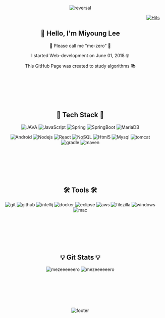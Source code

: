 
<div align=center>

![reversal](https://capsule-render.vercel.app/api?type=egg&reversal=false&color=E0EDC9&height=250&text=LEEMIYOUNG&fontColor=C7A48B&section=header)

</div>

<div align=right>

[![Hits](https://hits.seeyoufarm.com/api/count/incr/badge.svg?url=https%3A%2F%2Fgithub.com%2Fmezeeeeeero&count_bg=%2379C83D&title_bg=%23555555&icon=&icon_color=%23E7E7E7&title=hits&edge_flat=false)](https://hits.seeyoufarm.com)

</div>

<h2 align=center> 👋 Hello, I'm Miyoung Lee </h3>

 <div align=center>
 
  🙌 Please call me "me-zero" 🙌 
  
  I started Web-development on June 01, 2018 🤓
  
  This GitHub Page was created to study algorithms 📚

</div>

<br/>
<br/>
<br/>
<br/>
<br/>


<h2 align=center> 💪 Tech Stack 💪 </h2>

 <div align=center>
 
![JAVA](https://img.shields.io/badge/Java-3766AB?style=flat-square&logo=Java&logoColor=white&style=plastic") ![JavaScript](https://img.shields.io/badge/JavaScript-F7DF1E?style=flat-square&logo=JavaScript&logoColor=white&style=plastic") ![Spring](https://img.shields.io/badge/SpringFramework-6DB33F?style=flat-square&logo=Spring&logoColor=white&style=plastic") ![SpringBoot](https://img.shields.io/badge/SpringBoot-6DB33F?style=flat-square&logo=Spring&logoColor=white&style=plastic") ![MariaDB](https://img.shields.io/badge/MariaDB-003545?style=flat-square&logo=MariaDB&logoColor=white&style=plastic")


![Android](https://img.shields.io/badge/Android-3DDC84?style=flat-square&logo=Android&logoColor=white&style=plastic") ![Nodejs](https://img.shields.io/badge/Node.js-339933?style=flat-square&logo=Node.js&logoColor=white&style=plastic") ![React](https://img.shields.io/badge/ReactJs-61DAFB?style=flat-square&logo=React&logoColor=white&style=plastic") ![NoSQL](https://img.shields.io/badge/MongoDB-47A248?style=flat-square&logo=MongoDB&logoColor=white&style=plastic") ![Html5](https://img.shields.io/badge/HTML5-E34F26?style=flat-square&logo=HTML5&logoColor=white&style=plastic") ![Mysql](https://img.shields.io/badge/MySQL-4479A1?style=flat-square&logo=Mysql&logoColor=white&style=plastic") ![tomcat](https://img.shields.io/badge/Tomcat-F8DC75?style=flat-square&logo=apache-tomcat&logoColor=white&style=plastic") ![gradle](https://img.shields.io/badge/Gradle-02303A?style=flat-square&logo=Gradle&logoColor=white&style=plastic") ![maven](https://img.shields.io/badge/Maven-C71A36?style=flat-square&logo=apache-Maven&logoColor=white&style=plastic")

</div>

<br/>
<br/>
<br/>
<br/>
<br/>

<h2 align=center> 🛠 Tools 🛠 </h2>

 <div align=center>
 
![git](https://img.shields.io/badge/Git-F05032?style=flat-square&logo=git&logoColor=white&style=plastic") ![github](https://img.shields.io/badge/GitHub-181717?style=flat-square&logo=github&logoColor=white&style=plastic")  ![intellij](https://img.shields.io/badge/IntelliJ-000000?style=flat-square&logo=intellij-idea&logoColor=white&style=plastic") ![docker](https://img.shields.io/badge/Docker-2496ED?style=flat-square&logo=Docker&logoColor=white&style=plastic")  ![eclipse](https://img.shields.io/badge/Eclipse-2C2255?style=flat-square&logo=Eclipse-IDE&logoColor=white&style=plastic") ![aws](https://img.shields.io/badge/AWS-232F3E?style=flat-square&logo=amazon-aws&logoColor=white&style=plastic") ![filezilla](https://img.shields.io/badge/FileZilla-BF0000?style=flat-square&logo=filezilla&logoColor=white&style=plastic") ![windows](https://img.shields.io/badge/Windows-0078D6?style=flat-square&logo=windows&logoColor=white&style=plastic")  ![mac](https://img.shields.io/badge/macOS-000000?style=flat-square&logo=macos&logoColor=white&style=plastic") 

</div>

<br/>
<br/>
<br/>
<br/>
<br/>

<h2 align=center> 💡 Git Stats 💡 </h2>

 <div align=center>
 
![mezeeeeeero](https://github-readme-stats.vercel.app/api?username=mezeeeeeero&show_icons=true&locale=en)
![mezeeeeeero](https://github-readme-streak-stats.herokuapp.com/?user=mezeeeeeero&)

</div>

<br/>
<br/>
<br/>
<br/>
<br/>

<div align=center>

![footer](https://capsule-render.vercel.app/api?section=footer&type=egg&reversal=true&color=F5F0C5&height=250&text=)

</div>
